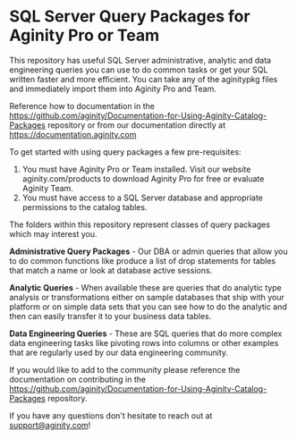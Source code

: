 # SQL Server Query Packages for Aginity Pro or Team

This repository has useful SQL Server administrative, analytic and data engineering queries you can use to do common tasks or get your SQL written faster and more efficient. You can take any of the aginitypkg files and immediately import them into Aginity Pro and Team.

Reference how to documentation in the https://github.com/aginity/Documentation-for-Using-Aginity-Catalog-Packages repository or from our documentation directly at https://documentation.aginity.com


To get started with using query packages a few pre-requisites:

1. You must have Aginity Pro or Team installed.  Visit our website aginity.com/products to download Aginity Pro for free or evaluate Aginity Team. 
2. You must have access to a SQL Server database and appropriate permissions to the catalog tables.

The folders within this repository represent classes of query packages which may interest you.  

**Administrative Query Packages** - Our DBA or admin queries that allow you to do common functions like produce a list of drop statements for tables that match a name or look at database active sessions.

**Analytic Queries** - When available these are queries that do analytic type analysis or transformations either on sample databases that ship with your platform or on simple data sets that you can see how to do the analytic and then can easily transfer it to your business data tables.

**Data Engineering Queries** - These are SQL queries that do more complex data engineering tasks like pivoting rows into columns or other examples that are regularly used by our data engineering community.

If you would like to add to the community please reference the documentation on contributing in the https://github.com/aginity/Documentation-for-Using-Aginity-Catalog-Packages repository.

If you have any questions don't hesitate to reach out at support@aginity.com!


